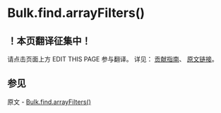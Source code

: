 # Bulk.find.arrayFilters()

## ！本页翻译征集中！

请点击页面上方 EDIT THIS PAGE 参与翻译。
详见：
[贡献指南]( https://github.com/JinMuInfo/MongoDB-Manual-zh/blob/master/CONTRIBUTING.md )、
[原文链接](  https://docs.mongodb.com/manual/reference/method/Bulk.find.arrayFilters/  )。

## 参见

原文 - [Bulk.find.arrayFilters()]( https://docs.mongodb.com/manual/reference/method/Bulk.find.arrayFilters/ )

